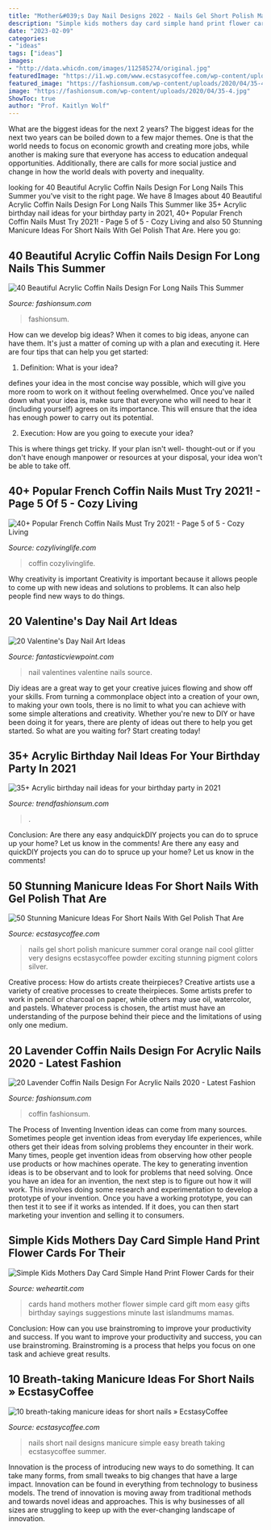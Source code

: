 ```yaml
---
title: "Mother&#039;s Day Nail Designs 2022 - Nails Gel Short Polish Manicure Summer Coral Orange Nail Cool Glitter Very Designs Ecstasycoffee Powder Exciting Stunning Pigment Colors Silver"
description: "Simple kids mothers day card simple hand print flower cards for their"
date: "2023-02-09"
categories:
- "ideas"
tags: ["ideas"]
images:
- "http://data.whicdn.com/images/112585274/original.jpg"
featuredImage: "https://i1.wp.com/www.ecstasycoffee.com/wp-content/uploads/2016/08/Short-nails-for-women.jpg?resize=600%2C600"
featured_image: "https://fashionsum.com/wp-content/uploads/2020/04/35-4.jpg"
image: "https://fashionsum.com/wp-content/uploads/2020/04/35-4.jpg"
ShowToc: true
author: "Prof. Kaitlyn Wolf"
---
```



What are the biggest ideas for the next 2 years?
The biggest ideas for the next two years can be boiled down to a few major themes. One is that the world needs to focus on economic growth and creating more jobs, while another is making sure that everyone has access to education andequal opportunities. Additionally, there are calls for more social justice and change in how the world deals with poverty and inequality.

	

		
looking for 40 Beautiful Acrylic Coffin Nails Design For Long Nails This Summer you've visit to the right page. We have 8 Images about 40 Beautiful Acrylic Coffin Nails Design For Long Nails This Summer like 35+ Acrylic birthday nail ideas for your birthday party in 2021, 40+ Popular French Coffin Nails Must Try 2021! - Page 5 of 5 - Cozy Living and also 50 Stunning Manicure Ideas For Short Nails With Gel Polish That Are. Here you go:
		
    
## 40 Beautiful Acrylic Coffin Nails Design For Long Nails This Summer

<img loading=lazy src="https://fashionsum.com/wp-content/uploads/2020/04/35-4.jpg" onerror="this.onerror=null;this.src='https://tse1.mm.bing.net/th?id=OIP.ZDS7eVCKwxoRb7HIhpiP6QHaL6&amp;pid=15.1';" alt="40 Beautiful Acrylic Coffin Nails Design For Long Nails This Summer">

_Source: fashionsum.com_

>fashionsum. 

	

How can we develop big ideas?
When it comes to big ideas, anyone can have them. It's just a matter of coming up with a plan and executing it. Here are four tips that can help you get started:
1. Definition: What is your idea?

 defines your idea in the most concise way possible, which will give you more room to work on it without feeling overwhelmed. Once you've nailed down what your idea is, make sure that everyone who will need to hear it (including yourself) agrees on its importance. This will ensure that the idea has enough power to carry out its potential.

2. Execution: How are you going to execute your idea?

This is where things get tricky. If your plan isn't well- thought-out or if you don't have enough manpower or resources at your disposal, your idea won't be able to take off.

    
## 40+ Popular French Coffin Nails Must Try 2021! - Page 5 Of 5 - Cozy Living

<img loading=lazy src="https://cozylivinglife.com/wp-content/uploads/2021/05/25-6.jpg" onerror="this.onerror=null;this.src='https://tse1.mm.bing.net/th?id=OIP.DnmH3_-s1saRYO8KqxCj6AHaLH&amp;pid=15.1';" alt="40+ Popular French Coffin Nails Must Try 2021! - Page 5 of 5 - Cozy Living">

_Source: cozylivinglife.com_

>coffin cozylivinglife. 

	

Why creativity is important
Creativity is important because it allows people to come up with new ideas and solutions to problems. It can also help people find new ways to do things.

    
## 20 Valentine&#039;s Day Nail Art Ideas

<img loading=lazy src="http://www.fantasticviewpoint.com/wp-content/uploads/2014/02/Valentines-Nails-7.jpg" onerror="this.onerror=null;this.src='https://tse2.mm.bing.net/th?id=OIP.18SMYUflc5JVD9rm4NZnEgHaJ7&amp;pid=15.1';" alt="20 Valentine&#039;s Day Nail Art Ideas">

_Source: fantasticviewpoint.com_

>nail valentines valentine nails source. 

	

Diy ideas are a great way to get your creative juices flowing and show off your skills. From turning a commonplace object into a creation of your own, to making your own tools, there is no limit to what you can achieve with some simple alterations and creativity. Whether you're new to DIY or have been doing it for years, there are plenty of ideas out there to help you get started. So what are you waiting for? Start creating today!

    
## 35+ Acrylic Birthday Nail Ideas For Your Birthday Party In 2021

<img loading=lazy src="https://trendfashionsum.com/wp-content/uploads/2021/05/6-16.jpg" onerror="this.onerror=null;this.src='https://tse4.mm.bing.net/th?id=OIP.natCWr4ILGQoSGwzEyxdRwHaLH&amp;pid=15.1';" alt="35+ Acrylic birthday nail ideas for your birthday party in 2021">

_Source: trendfashionsum.com_

>. 

	

Conclusion: Are there any easy andquickDIY projects you can do to spruce up your home? Let us know in the comments!
Are there any easy and quickDIY projects you can do to spruce up your home? Let us know in the comments!

    
## 50 Stunning Manicure Ideas For Short Nails With Gel Polish That Are

<img loading=lazy src="https://i0.wp.com/www.ecstasycoffee.com/wp-content/uploads/2016/09/Very-cool-orange-coral-summer-nails.jpg?resize=564%2C759" onerror="this.onerror=null;this.src='https://tse4.mm.bing.net/th?id=OIP.d6gN0s87RznVvJ11IvKwwAHaJ9&amp;pid=15.1';" alt="50 Stunning Manicure Ideas For Short Nails With Gel Polish That Are">

_Source: ecstasycoffee.com_

>nails gel short polish manicure summer coral orange nail cool glitter very designs ecstasycoffee powder exciting stunning pigment colors silver. 

	

Creative process: How do artists create theirpieces?
Creative artists use a variety of creative processes to create theirpieces. Some artists prefer to work in pencil or charcoal on paper, while others may use oil, watercolor, and pastels. Whatever process is chosen, the artist must have an understanding of the purpose behind their piece and the limitations of using only one medium.

    
## 20 Lavender Coffin Nails Design For Acrylic Nails 2020 - Latest Fashion

<img loading=lazy src="https://fashionsum.com/wp-content/uploads/2020/04/20-2.jpg" onerror="this.onerror=null;this.src='https://tse2.mm.bing.net/th?id=OIP.D1lfQkeKdCTXJk4ttg_CWwHaKk&amp;pid=15.1';" alt="20 Lavender Coffin Nails Design For Acrylic Nails 2020 - Latest Fashion">

_Source: fashionsum.com_

>coffin fashionsum. 

	

The Process of Inventing
Invention ideas can come from many sources. Sometimes people get invention ideas from everyday life experiences, while others get their ideas from solving problems they encounter in their work. Many times, people get invention ideas from observing how other people use products or how machines operate. The key to generating invention ideas is to be observant and to look for problems that need solving.
Once you have an idea for an invention, the next step is to figure out how it will work. This involves doing some research and experimentation to develop a prototype of your invention. Once you have a working prototype, you can then test it to see if it works as intended. If it does, you can then start marketing your invention and selling it to consumers.

    
## Simple Kids Mothers Day Card Simple Hand Print Flower Cards For Their

<img loading=lazy src="http://data.whicdn.com/images/112585274/original.jpg" onerror="this.onerror=null;this.src='https://tse2.mm.bing.net/th?id=OIP.SX_sTZIDeRNqa4jz2Rl4RQHaFj&amp;pid=15.1';" alt="Simple Kids Mothers Day Card Simple Hand Print Flower Cards for their">

_Source: weheartit.com_

>cards hand mothers mother flower simple card gift mom easy gifts birthday sayings suggestions minute last islandmums mamas. 

	

Conclusion: How can you use brainstroming to improve your productivity and success.
If you want to improve your productivity and success, you can use brainstroming. Brainstroming is a process that helps you focus on one task and achieve great results.

    
## 10 Breath-taking Manicure Ideas For Short Nails » EcstasyCoffee

<img loading=lazy src="https://i1.wp.com/www.ecstasycoffee.com/wp-content/uploads/2016/08/Short-nails-for-women.jpg?resize=600%2C600" onerror="this.onerror=null;this.src='https://tse1.mm.bing.net/th?id=OIP.rzF9mEpEVY264t-q0rIG4gHaHa&amp;pid=15.1';" alt="10 breath-taking manicure ideas for short nails » EcstasyCoffee">

_Source: ecstasycoffee.com_

>nails short nail designs manicure simple easy breath taking ecstasycoffee summer. 

	

Innovation is the process of introducing new ways to do something. It can take many forms, from small tweaks to big changes that have a large impact. Innovation can be found in everything from technology to business models. The trend of innovation is moving away from traditional methods and towards novel ideas and approaches. This is why businesses of all sizes are struggling to keep up with the ever-changing landscape of innovation.

